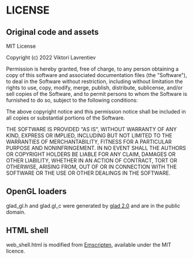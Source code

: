 # LICENSE

## Original code and assets

MIT License

Copyright (c) 2022 Viktori Lavrentiev

Permission is hereby granted, free of charge, to any person obtaining a copy
of this software and associated documentation files (the "Software"), to deal
in the Software without restriction, including without limitation the rights
to use, copy, modify, merge, publish, distribute, sublicense, and/or sell
copies of the Software, and to permit persons to whom the Software is
furnished to do so, subject to the following conditions:

The above copyright notice and this permission notice shall be included in all
copies or substantial portions of the Software.

THE SOFTWARE IS PROVIDED "AS IS", WITHOUT WARRANTY OF ANY KIND, EXPRESS OR
IMPLIED, INCLUDING BUT NOT LIMITED TO THE WARRANTIES OF MERCHANTABILITY,
FITNESS FOR A PARTICULAR PURPOSE AND NONINFRINGEMENT. IN NO EVENT SHALL THE
AUTHORS OR COPYRIGHT HOLDERS BE LIABLE FOR ANY CLAIM, DAMAGES OR OTHER
LIABILITY, WHETHER IN AN ACTION OF CONTRACT, TORT OR OTHERWISE, ARISING FROM,
OUT OF OR IN CONNECTION WITH THE SOFTWARE OR THE USE OR OTHER DEALINGS IN THE
SOFTWARE.

## OpenGL loaders

glad_gl.h and glad.gl_c were generated by [glad 2.0](https://github.com/Dav1dde/glad) and are in the public domain.

## HTML shell

web_shell.html is modified from [Emscripten](https://github.com/emscripten-core/emscripten/blob/main/src/shell_minimal.html), available under the MIT licence.
